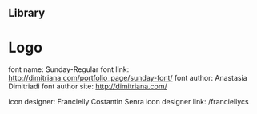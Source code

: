 ## Library

# Logo
font name: Sunday-Regular
font link: http://dimitriana.com/portfolio_page/sunday-font/
font author: Anastasia Dimitriadi
font author site: http://dimitriana.com/

icon designer: Francielly Costantin Senra
icon designer link: /franciellycs